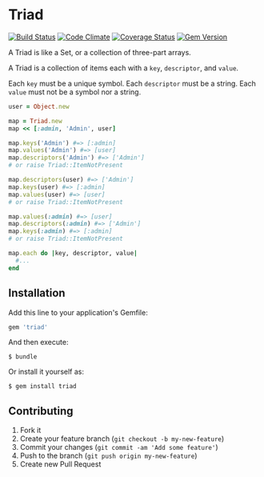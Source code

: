 # Triad

[![Build Status](https://travis-ci.org/saturnflyer/triad.png?branch=master)](https://travis-ci.org/saturnflyer/triad)
[![Code Climate](https://codeclimate.com/github/saturnflyer/triad.png)](https://codeclimate.com/github/saturnflyer/triad)
[![Coverage Status](https://coveralls.io/repos/saturnflyer/triad/badge.png)](https://coveralls.io/r/saturnflyer/triad)
[![Gem Version](https://badge.fury.io/rb/triad.png)](http://badge.fury.io/rb/triad)

A Triad is like a Set, or a collection of three-part arrays.

A Triad is a collection of items each with a `key`, `descriptor`, and `value`.

Each `key` must be a unique symbol.
Each `descriptor` must be a string.
Each `value` must not be a symbol nor a string.

```ruby
user = Object.new

map = Triad.new
map << [:admin, 'Admin', user]

map.keys('Admin') #=> [:admin]
map.values('Admin') #=> [user]
map.descriptors('Admin') #=> ['Admin']
# or raise Triad::ItemNotPresent

map.descriptors(user) #=> ['Admin']
map.keys(user) #=> [:admin]
map.values(user) #=> [user]
# or raise Triad::ItemNotPresent

map.values(:admin) #=> [user]
map.descriptors(:admin) #=> ['Admin']
map.keys(:admin) #=> [:admin]
# or raise Triad::ItemNotPresent

map.each do |key, descriptor, value|
  #...
end
```

## Installation

Add this line to your application's Gemfile:

```ruby
gem 'triad'
```

And then execute:

    $ bundle

Or install it yourself as:

    $ gem install triad

## Contributing

1. Fork it
2. Create your feature branch (`git checkout -b my-new-feature`)
3. Commit your changes (`git commit -am 'Add some feature'`)
4. Push to the branch (`git push origin my-new-feature`)
5. Create new Pull Request
